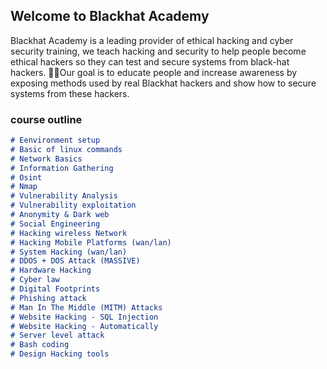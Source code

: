 ## Welcome to Blackhat Academy 
Blackhat Academy is a leading provider of ethical hacking and cyber security training, we teach hacking and security to help people become ethical hackers so they can test and secure systems from black-hat hackers. Our goal is to educate people and increase awareness by exposing methods used by real Blackhat hackers and show how to secure systems from these hackers.

### course outline

```markdown
# Eenvironment setup 
# Basic of linux commands
# Network Basics
# Information Gathering
# Osint
# Nmap
# Vulnerability Analysis
# Vulnerability exploitation
# Anonymity & Dark web
# Social Engineering
# Hacking wireless Network
# Hacking Mobile Platforms (wan/lan)
# System Hacking (wan/lan)
# DDOS + DOS Attack (MASSIVE)
# Hardware Hacking
# Cyber law
# Digital Footprints
# Phishing attack
# Man In The Middle (MITM) Attacks
# Website Hacking - SQL Injection
# Website Hacking - Automatically
# Server level attack
# Bash coding
# Design Hacking tools

```

